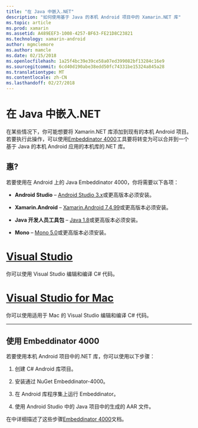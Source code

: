 ```yaml
---
title: "在 Java 中嵌入.NET"
description: "如何使用基于 Java 的本机 Android 项目中的 Xamarin.NET 库"
ms.topic: article
ms.prod: xamarin
ms.assetid: A489EEF3-1008-4257-BF63-FE21D8C23821
ms.technology: xamarin-android
author: mgmclemore
ms.author: mamcle
ms.date: 02/15/2018
ms.openlocfilehash: 1a25f4bc39e39ce58a07ed399082bf13284c16e9
ms.sourcegitcommit: 6cd40d190abe38edd50fc74331be15324a845a28
ms.translationtype: MT
ms.contentlocale: zh-CN
ms.lasthandoff: 02/27/2018
---
```

# <a name="embedding-net-in-java"></a>在 Java 中嵌入.NET

在某些情况下，你可能想要将 Xamarin.NET 库添加到现有的本机 Android 项目。 若要执行此操作，可以使用[Embeddinator 4000](https://mono.github.io/Embeddinator-4000/)工具要将转变为可以合并到一个基于 Java 的本机 Android 应用的本机库的.NET 库。

 
## <a name="requirements"></a>惠?

若要使用在 Android 上的 Java Embeddinator 4000，你将需要以下各项：

-   **Android Studio** &ndash; [Android Studio 3.x](https://developer.android.com/studio/preview/index.html)或更高版本必须安装。

-   **Xamarin.Android** &ndash; [Xamarin.Android 7.4.99](https://jenkins.mono-project.com/view/Xamarin.Android/job/xamarin-android/lastSuccessfulBuild/Azure/)或更高版本必须安装。

-   **Java 开发人员工具包** &ndash; [Java 1.8](http://www.oracle.com/technetwork/java/javase/downloads/jdk8-downloads-2133151.html)或更高版本必须安装。

-   **Mono** &ndash; [Mono 5.0](http://www.mono-project.com/download/)或更高版本必须安装。


# <a name="visual-studiotabvswin"></a>[Visual Studio](#tab/vswin)

你可以使用 Visual Studio 编辑和编译 C# 代码。

# <a name="visual-studio-for-mactabvsmac"></a>[Visual Studio for Mac](#tab/vsmac)

你可以使用适用于 Mac 的 Visual Studio 编辑和编译 C# 代码。

-----

 
## <a name="using-the-embeddinator-4000"></a>使用 Embeddinator 4000

若要使用本机 Android 项目中的.NET 库，你可以使用以下步骤：

1.  创建 C# Android 库项目。

2.  安装通过 NuGet Embeddinator-4000。

3.  在 Android 库程序集上运行 Embeddinator。

4.  使用 Android Studio 中的 Java 项目中的生成的 AAR 文件。

在中详细描述了这些步骤[Embeddinator 4000](https://mono.github.io/Embeddinator-4000/getting-started-java-android.html)文档。
